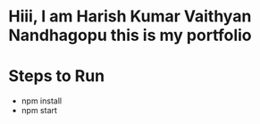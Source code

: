 # Hiii, I am Harish Kumar Vaithyan Nandhagopu this is my portfolio

# Steps to Run

- npm install
- npm start
